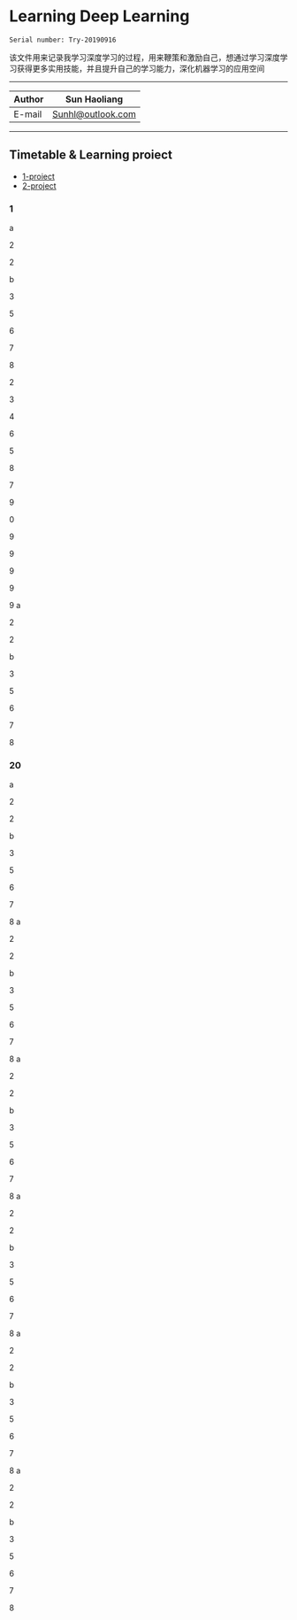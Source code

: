 # Learning Deep Learning
`Serial number: Try-20190916`

该文件用来记录我学习深度学习的过程，用来鞭策和激励自己，想通过学习深度学习获得更多实用技能，并且提升自己的学习能力，深化机器学习的应用空间

***
|Author|Sun Haoliang|
|---|---|
|E-mail|Sunhl@outlook.com|
**********************
## Timetable & Learning proiect
* [1-proiect](#1)
* [2-project](#2)

### 1

a

2

2

b

3

5

6


7

8

2

3

4

6

5

8

7

9



0


9

9

9


9


9
a

2

2

b

3

5

6


7

8


### 20

a

2

2

b

3

5

6


7

8
a

2

2

b

3

5

6


7

8
a

2

2

b

3

5

6


7

8
a

2

2

b

3

5

6


7

8
a

2

2

b

3

5

6


7

8
a

2

2

b

3

5

6


7

8

